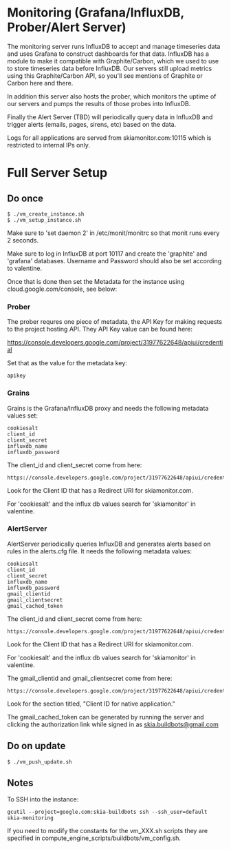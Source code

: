 Monitoring (Grafana/InfluxDB, Prober/Alert Server)
=====================

The monitoring server runs InfluxDB to accept and manage timeseries data and
uses Grafana to construct dashboards for that data. InfluxDB has a module to
make it compatible with Graphite/Carbon, which we used to use to store
timeseries data before InfluxDB. Our servers still upload metrics using this
Graphite/Carbon API, so you'll see mentions of Graphite or Carbon here and
there.

In addition this server also hosts the prober, which monitors the uptime
of our servers and pumps the results of those probes into InfluxDB.

Finally the Alert Server (TBD) will periodically query data in InfluxDB
and trigger alerts (emails, pages, sirens, etc) based on the data.

Logs for all applications are served from skiamonitor.com:10115 which is
restricted to internal IPs only.

Full Server Setup
=================

Do once
-------

    $ ./vm_create_instance.sh
    $ ./vm_setup_instance.sh

Make sure to 'set daemon 2' in /etc/monit/monitrc so that monit
runs every 2 seconds.

Make sure to log in InfluxDB at port 10117 and create the 'graphite' and
'grafana' databases. Username and Password should also be set according to
valentine.

Once that is done then set the Metadata for the instance using
cloud.google.com/console, see below:

### Prober ###
The prober requres one piece of metadata, the API Key for making requests
to the project hosting API. They API Key value can be found here:

https://console.developers.google.com/project/31977622648/apiui/credential

Set that as the value for the metadata key:

    apikey

### Grains ###

Grains is the Grafana/InfluxDB proxy and needs the following metadata values
set:

    cookiesalt
    client_id
    client_secret
    influxdb_name
    influxdb_password

The client_id and client_secret come from here:

    https://console.developers.google.com/project/31977622648/apiui/credential

Look for the Client ID that has a Redirect URI for skiamonitor.com.

For 'cookiesalt' and the influx db values search for 'skiamonitor' in valentine.

### AlertServer ###
AlertServer periodically queries InfluxDB and generates alerts based on rules
in the alerts.cfg file. It needs the following metadata values:

    cookiesalt
    client_id
    client_secret
    influxdb_name
    influxdb_password
    gmail_clientid
    gmail_clientsecret
    gmail_cached_token

The client_id and client_secret come from here:

    https://console.developers.google.com/project/31977622648/apiui/credential

Look for the Client ID that has a Redirect URI for skiamonitor.com.

For 'cookiesalt' and the influx db values search for 'skiamonitor' in valentine.

The gmail_clientid and gmail_clientsecret come from here:

    https://console.developers.google.com/project/31977622648/apiui/credential

Look for the section titled, "Client ID for native application."

The gmail_cached_token can be generated by running the server and clicking the
authorization link while signed in as skia.buildbots@gmail.com

Do on update
------------

    $ ./vm_push_update.sh

Notes
-----
To SSH into the instance:

    gcutil --project=google.com:skia-buildbots ssh --ssh_user=default skia-monitoring

If you need to modify the constants for the vm_XXX.sh scripts they are
specified in compute_engine_scripts/buildbots/vm_config.sh.

